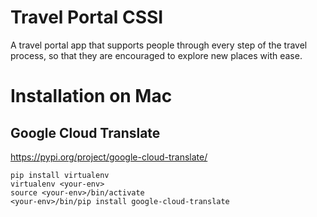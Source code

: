 # Travel Portal CSSI


A travel portal app that supports people through every step of the travel process, so that they are   encouraged to explore new places with ease.

# Installation on Mac

## Google Cloud Translate

https://pypi.org/project/google-cloud-translate/

```
pip install virtualenv
virtualenv <your-env>
source <your-env>/bin/activate
<your-env>/bin/pip install google-cloud-translate
```

